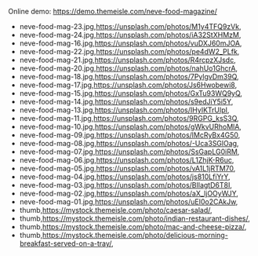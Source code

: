Online demo: https://demo.themeisle.com/neve-food-magazine/


- neve-food-mag-23.jpg,https://unsplash.com/photos/M1y4TFQ9zVk,
- neve-food-mag-24.jpg,https://unsplash.com/photos/iA32StXHMzM,
- neve-food-mag-16.jpg,https://unsplash.com/photos/vuDXJ60mJOA,
- neve-food-mag-22.jpg,https://unsplash.com/photos/pe4dW2_PLfk,
- neve-food-mag-21.jpg,https://unsplash.com/photos/R4rcpzXJsdc,
- neve-food-mag-20.jpg,https://unsplash.com/photos/nahUo1GhcrA,
- neve-food-mag-18.jpg,https://unsplash.com/photos/7PylgvDm39Q,
- neve-food-mag-17.jpg,https://unsplash.com/photos/Js6Hwobewi8,
- neve-food-mag-15.jpg,https://unsplash.com/photos/GxTu93WQ9yQ,
- neve-food-mag-14.jpg,https://unsplash.com/photos/s9edJiY5i5Y,
- neve-food-mag-13.jpg,https://unsplash.com/photos/IHyIKTrUIpI,
- neve-food-mag-11.jpg,https://unsplash.com/photos/9RGPG_ksS3Q,
- neve-food-mag-10.jpg,https://unsplash.com/photos/gWkvURhoMlA,
- neve-food-mag-09.jpg,https://unsplash.com/photos/lMcRyBx4G50,
- neve-food-mag-08.jpg,https://unsplash.com/photos/-Uca3SGlOag,
- neve-food-mag-07.jpg,https://unsplash.com/photos/SsGapLG0iRM,
- neve-food-mag-06.jpg,https://unsplash.com/photos/L1ZhjK-R6uc,
- neve-food-mag-05.jpg,https://unsplash.com/photos/vA1L1jRTM70,
- neve-food-mag-04.jpg,https://unsplash.com/photos/js810LfiYrY,
- neve-food-mag-03.jpg,https://unsplash.com/photos/BIlagtD6T8I,
- neve-food-mag-02.jpg,https://unsplash.com/photos/aX_ljOOyWJY,
- neve-food-mag-01.jpg,https://unsplash.com/photos/uEI0o2CAkJw,
- thumb,https://mystock.themeisle.com/photo/caesar-salad/,
- thumb,https://mystock.themeisle.com/photo/indian-restaurant-dishes/,
- thumb,https://mystock.themeisle.com/photo/mac-and-cheese-pizza/,
- thumb,https://mystock.themeisle.com/photo/delicious-morning-breakfast-served-on-a-tray/,